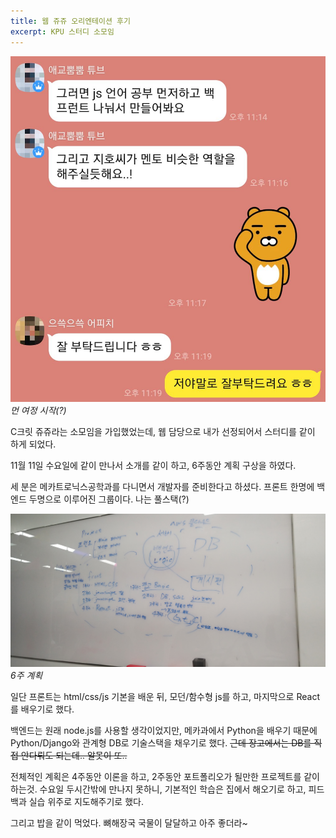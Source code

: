 ```yaml
---
title: 웹 쥬쥬 오리엔테이션 후기
excerpt: KPU 스터디 소모임
---
```


![](./../assets/images/orientation-kakaotalk.jpeg)
*먼 여정 시작(?)*

C크릿 쥬쥬라는 소모임을 가입했었는데, 웹 담당으로 내가 선정되어서 스터디를 같이 하게 되었다.

11월 11일 수요일에 같이 만나서 소개를 같이 하고, 6주동안 계획 구상을 하였다.

세 분은 메카트로닉스공학과를 다니면서 개발자를 준비한다고 하셨다. 프론트 한명에 백엔드 두명으로 이루어진 그룹이다. 나는 풀스택(?)

![](./../assets/images/orientation-whiteboard.jpeg)
*6주 계획*

일단 프론트는 html/css/js 기본을 배운 뒤, 모던/함수형 js를 하고, 마지막으로 React를 배우기로 했다.

백엔드는 원래 node.js를 사용할 생각이었지만, 메카과에서 Python을 배우기 때문에 Python/Django와 관계형 DB로 기술스택을 채우기로 했다. ~~근데 장고에서는 DB를 직접 안다뤄도 되는데.. 알못이 또..~~

전체적인 계획은 4주동안 이론을 하고, 2주동안 포트폴리오가 될만한 프로젝트를 같이 하는것. 수요일 두시간밖에 만나지 못하니, 기본적인 학습은 집에서 해오기로 하고, 피드백과 실습 위주로 지도해주기로 했다.

그리고 밥을 같이 먹었다. 뼈해장국 국물이 달달하고 아주 좋더라~